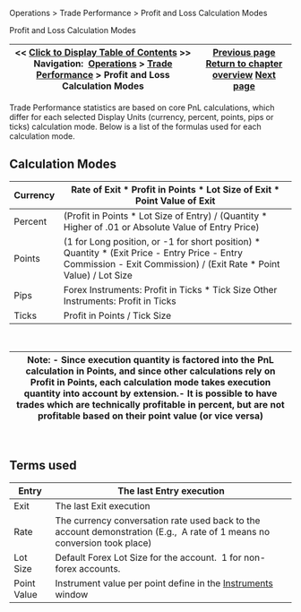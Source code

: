 ﻿
Operations > Trade Performance > Profit and Loss Calculation Modes

Profit and Loss Calculation Modes

| << [Click to Display Table of Contents](profit_and_loss_calculation_modes.md) >> **Navigation:**     [Operations](operations.md) > [Trade Performance](trade_performance.md) > Profit and Loss Calculation Modes | [Previous page](statistics_definitions.md) [Return to chapter overview](trade_performance.md) [Next page](trade_performance_properties.md) |
| --- | --- |
Trade Performance statistics are based on core PnL calculations, which differ for each selected Display Units (currency, percent, points, pips or ticks) calculation mode. Below is a list of the formulas used for each calculation mode.
## 
## Calculation Modes

| Currency | Rate of Exit * Profit in Points * Lot Size of Exit * Point Value of Exit |
| --- | --- |
| Percent | (Profit in Points * Lot Size of Entry) / (Quantity * Higher of .01 or Absolute Value of Entry Price) |
| Points | (1 for Long position, or -1 for short position) * Quantity * (Exit Price - Entry Price - Entry Commission - Exit Commission) / (Exit Rate * Point Value) / Lot Size |
| Pips | Forex Instruments: Profit in Ticks * Tick Size Other Instruments: Profit in Ticks |
| Ticks | Profit in Points / Tick Size |
 

| Note:  - Since execution quantity is factored into the PnL calculation in Points, and since other calculations rely on Profit in Points, each calculation mode takes execution quantity into account by extension.-  It is possible to have trades which are technically profitable in percent, but are not profitable based on their point value (or vice versa) |
| --- |
 
## Terms used

| Entry | The last Entry execution |
| --- | --- |
| Exit | The last Exit execution |
| Rate | The currency conversation rate used back to the account demonstration (E.g.,  A rate of 1 means no conversion took place) |
| Lot Size | Default Forex Lot Size for the account.  1 for non-forex accounts. |
| Point Value | Instrument value per point define in the [Instruments](instruments.md) window |
